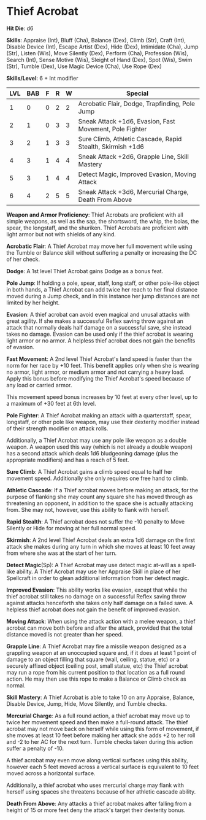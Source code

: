 # Thief Acrobat

**Hit Die**: d6

**Skills**: Appraise (Int), Bluff (Cha), Balance (Dex), Climb (Str), Craft (Int), Disable Device (Int), Escape Artist (Dex), Hide (Dex), Intimidate (Cha), Jump (Str), Listen (Wis), Move Silently (Dex), Perform (Cha), Profession (Wis), Search (Int), Sense Motive (Wis), Sleight of Hand (Dex), Spot (Wis), Swim (Str), Tumble (Dex), Use Magic Device (Cha), Use Rope (Dex)

**Skills/Level**: 6 + Int modifier

LVL | BAB | F | R | W | Special 
--- | --- | - | - | - | ------- 
1   | 0   | 0 | 2 | 2 | Acrobatic Flair, Dodge, Trapfinding, Pole Jump        
2   | 1   | 0 | 3 | 3 | Sneak Attack +1d6, Evasion, Fast Movement, Pole Fighter
3   | 2   | 1 | 3 | 3 | Sure Climb, Athletic Cascade, Rapid Stealth, Skirmish +1d6
4   | 3   | 1 | 4 | 4 | Sneak Attack +2d6, Grapple Line, Skill Mastery
5   | 3   | 1 | 4 | 4 | Detect Magic, Improved Evasion, Moving Attack
6   | 4   | 2 | 5 | 5 | Sneak Attack +3d6, Mercurial Charge, Death From Above

**Weapon and Armor Proficiency**: Thief Acrobats are proficient with all simple weapons, as well as the sap, the shortsword, the whip, the bolas, the spear, the longstaff, and the shuriken. Thief Acrobats are proficient with light armor but not with shields of any kind.

**Acrobatic Flair**: A Thief Acrobat may move her full movement while using the Tumble or Balance skill without suffering a penalty or increasing the DC of her check.

**Dodge**: A 1st level Thief Acrobat gains Dodge as a bonus feat.

**Pole Jump**: If holding a pole, spear, staff, long staff, or other pole-like object in both hands, a Thief Acrobat can add twice her reach to her final distance moved during a Jump check, and in this instance her jump distances are not limited by her height.

**Evasion**: A thief acrobat can avoid even magical and unusal attacks with great agility. If she makes a successful Reflex saving throw against an attack that normally deals half damage on a successful save, she instead takes no damage. Evasion can be used only if the thief acrobat is wearing light armor or no armor. A helpless thief acrobat does not gain the benefits of evasion.

**Fast Movement**: A 2nd level Thief Acrobat's land speed is faster than the norm for her race by +10 feet. This benefit applies only when she is wearing no armor, light armor, or medium armor and not carrying a heavy load. Apply this bonus before modifying the Thief Acrobat's speed because of any load or carried armor.

This movement speed bonus increases by 10 feet at every other level, up to a maximum of +30 feet at 6th level.

**Pole Fighter**: A Thief Acrobat making an attack with a quarterstaff, spear, longstaff, or other pole like weapon, may use their dexterity modifier instead of their strength modifier on attack rolls.

Additionally, a Thief Acrobat may use any pole like weapon as a double weapon. A weapon used this way (which is not already a double weapon) has a second attack which deals 1d6 bludgeoning damage (plus the appropriate modifiers) and has a reach of 5 feet.

**Sure Climb**: A Thief Acrobat gains a climb speed equal to half her movement speed. Additionally she only requires one free hand to climb.

**Athletic Cascade**: If a Thief acrobat moves before making an attack, for the purpose of flanking she may count any square she has moved through as threatening an opponent, in addition to the space she is actually attacking from. She may not, however, use this ability to flank with herself.

**Rapid Stealth**: A Thief acrobat does not suffer the -10 penalty to Move Silently or Hide for moving at her full normal speed.

**Skirmish**: A 2nd level Thief Acrobat deals an extra 1d6 damage on the first attack she makes during any turn in which she moves at least 10 feet away from where she was at the start of her turn. 

**Detect Magic**(Sp): A Thief Acrobat may use detect magic at-will as a spell-like ability. A Thief Acrobat may use her Appraise Skill in place of her Spellcraft in order to glean additional information from her detect magic.

**Improved Evasion**: This ability works like evasion, except that while the thief acrobat still takes no damage on a successful Reflex saving throw against attacks henceforth she takes only half damage on a failed save. A helpless thief acrobat does not gain the benefit of improved evasion.

**Moving Attack**: When using the attack action with a melee weapon, a thief acrobat can move both before and after the attack, provided that the total distance moved is not greater than her speed.

**Grapple Line**: A Thief Acrobat may fire a missile weapon designed as a grappling weapon at an unoccupied square and, if it does at least 1 point of damage to an object filling that square (wall, ceiling, statue, etc) or a securely affixed object (ceiling post, small statue, etc) the Thief acrobat may run a rope from his current position to that location as a full round action. He may then use this rope to make a Balance or Climb check as normal.

**Skill Mastery**: A Thief Acrobat is able to take 10 on any Appraise, Balance, Disable Device, Jump, Hide, Move Silently, and Tumble checks. 

**Mercurial Charge**: As a full round action, a thief acrobat may move up to twice her movement speed and then make a full-round attack. The thief acrobat may not move back on herself while using this form of movement, if she moves at least 10 feet before making her attack she adds +2 to her roll and -2 to her AC for the next turn. Tumble checks taken during this action suffer a penalty of -10.

A thief acrobat may even move along vertical surfaces using this ability, however each 5 feet moved across a vertical surface is equivalent to 10 feet moved across a horizontal surface.

Additionally, a thief acrobat who uses mercurial charge may flank with herself using spaces she threatens because of her athletic cascade ability.

**Death From Above**: Any attacks a thief acrobat makes after falling from a height of 15 or more feet deny the attack's target their dexterity bonus.